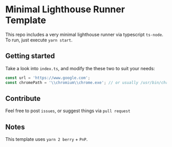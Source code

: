 # Minimal Lighthouse Runner Template

This repo includes a very minimal lighthouse runner via typescript `ts-node`. To run, just execute `yarn start`.

## Getting started

Take a look into `index.ts`, and modify the these two to suit your needs:

```typescript
const url = 'https://www.google.com';
const chromePath = '\\chromium\\chrome.exe'; // or usually /usr/bin/chromium-browser
```

## Contribute

Feel free to post `issues`, or suggest things via `pull request`

## Notes

This template uses `yarn 2 berry` + `PnP`.
